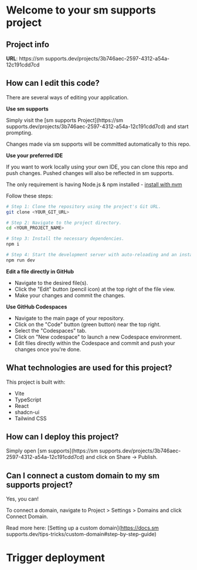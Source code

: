 # Welcome to your sm supports project

## Project info

**URL**: https://sm supports.dev/projects/3b746aec-2597-4312-a54a-12c191cdd7cd

## How can I edit this code?

There are several ways of editing your application.

**Use sm supports**

Simply visit the [sm supports Project](https://sm supports.dev/projects/3b746aec-2597-4312-a54a-12c191cdd7cd) and start prompting.

Changes made via sm supports will be committed automatically to this repo.

**Use your preferred IDE**

If you want to work locally using your own IDE, you can clone this repo and push changes. Pushed changes will also be reflected in sm supports.

The only requirement is having Node.js & npm installed - [install with nvm](https://github.com/nvm-sh/nvm#installing-and-updating)

Follow these steps:

```sh
# Step 1: Clone the repository using the project's Git URL.
git clone <YOUR_GIT_URL>

# Step 2: Navigate to the project directory.
cd <YOUR_PROJECT_NAME>

# Step 3: Install the necessary dependencies.
npm i

# Step 4: Start the development server with auto-reloading and an instant preview.
npm run dev
```

**Edit a file directly in GitHub**

- Navigate to the desired file(s).
- Click the "Edit" button (pencil icon) at the top right of the file view.
- Make your changes and commit the changes.

**Use GitHub Codespaces**

- Navigate to the main page of your repository.
- Click on the "Code" button (green button) near the top right.
- Select the "Codespaces" tab.
- Click on "New codespace" to launch a new Codespace environment.
- Edit files directly within the Codespace and commit and push your changes once you're done.

## What technologies are used for this project?

This project is built with:

- Vite
- TypeScript
- React
- shadcn-ui
- Tailwind CSS

## How can I deploy this project?

Simply open [sm supports](https://sm supports.dev/projects/3b746aec-2597-4312-a54a-12c191cdd7cd) and click on Share -> Publish.

## Can I connect a custom domain to my sm supports project?

Yes, you can!

To connect a domain, navigate to Project > Settings > Domains and click Connect Domain.

Read more here: [Setting up a custom domain](https://docs.sm supports.dev/tips-tricks/custom-domain#step-by-step-guide)
# Trigger deployment
